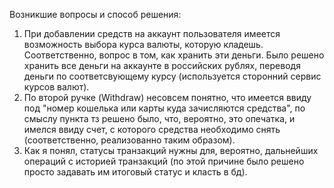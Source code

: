 Возникшие вопросы и способ решения:
1. При добавлении средств на аккаунт пользователя имеется возможность выбора курса валюты, которую кладешь. Соответственно, вопрос в том, как хранить эти деньги. Было решено хранить все деньги на аккаунте в российских рублях, переводя деньги по соответсвующему курсу (используется сторонний сервис курсов валют).
2. По второй ручке (Withdraw) несовсем понятно, что имеется ввиду под "номер кошелька или карты куда зачисляются средства", по смыслу пункта тз решено было, что, вероятно, это опечатка, и имелся ввиду счет, с которого средства необходимо снять (соответственно, реализованно таким образом).
3. Как я понял, статусы транзакций нужны для, вероятно, дальнейших операций с историей транзакций (по этой причине было решено просто задавать им итоговый статус и класть в бд).